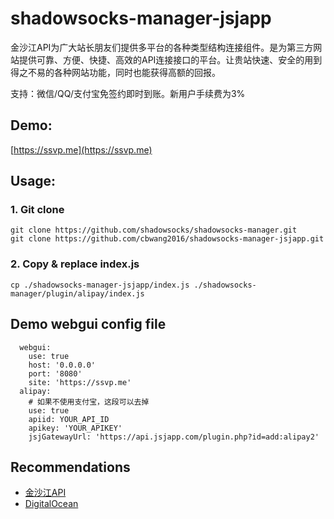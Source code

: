 # shadowsocks-manager-jsjapp
金沙江API为广大站长朋友们提供多平台的各种类型结构连接组件。是为第三方网站提供可靠、方便、快捷、高效的API连接接口的平台。让贵站快速、安全的用到得之不易的各种网站功能，同时也能获得高额的回报。

支持：微信/QQ/支付宝免签约即时到账。新用户手续费为3%
## Demo:
[https://ssvp.me](https://ssvp.me)
## Usage:
### 1. Git clone
```
git clone https://github.com/shadowsocks/shadowsocks-manager.git
git clone https://github.com/cbwang2016/shadowsocks-manager-jsjapp.git
```
### 2. Copy & replace index.js
```
cp ./shadowsocks-manager-jsjapp/index.js ./shadowsocks-manager/plugin/alipay/index.js
```
## Demo webgui config file
```
  webgui:
    use: true
    host: '0.0.0.0'
    port: '8080'
    site: 'https://ssvp.me'
  alipay:
    # 如果不使用支付宝，这段可以去掉
    use: true
    apiid: YOUR_API_ID
    apikey: 'YOUR_APIKEY'
    jsjGatewayUrl: 'https://api.jsjapp.com/plugin.php?id=add:alipay2'
```
## Recommendations
* [金沙江API](http://api.jsjapp.com/plugin.php?id=add:user&apiid=13736)
* [DigitalOcean](https://m.do.co/c/a4a18ab46483)
